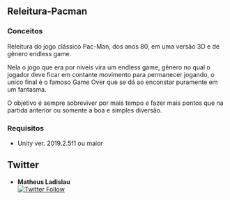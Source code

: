 ## Releitura-Pacman

### Conceitos

Releitura do jogo clássico Pac-Man, dos anos 80, em uma versão 3D e de gênero endless game. 

Nela o jogo que era por niveis vira um endless game, gênero no qual o jogador deve ficar em contante movimento para
permanecer jogando, o unico final é o famoso Game Over que se dá ao enconstar puramente em um fantasma.

O objetivo é sempre sobreviver por mais tempo e fazer mais pontos que na partida anterior ou somente a boa e simples diversão.

### Requisitos

-  Unity ver. 2019.2.5f1 ou maior

## Twitter 

* **Matheus Ladislau** 
<br>[![Twitter Follow](https://img.shields.io/twitter/url?label=Montanha&style=social&url=https%3A%2F%2Ftwitter.com%2Fteus96)](https://twitter.com/teus96)
